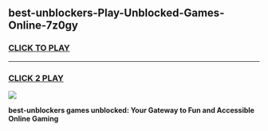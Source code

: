 
## best-unblockers-Play-Unblocked-Games-Online-7z0gy
<h3>
<a href="https://premium76.site?title=best-unblockers&ref=25A">CLICK TO PLAY</a></h3>
<hr>

<h3>
<a href="https://premium76.site?title=best-unblockers&ref=25A">CLICK 2 PLAY</a>
  
</h3>

<a href="https://premium76.site?title=best-unblockers&ref=25A"><img src="https://clearcache.store/games.png"></a>


**best-unblockers games unblocked: Your Gateway to Fun and Accessible Online Gaming**
